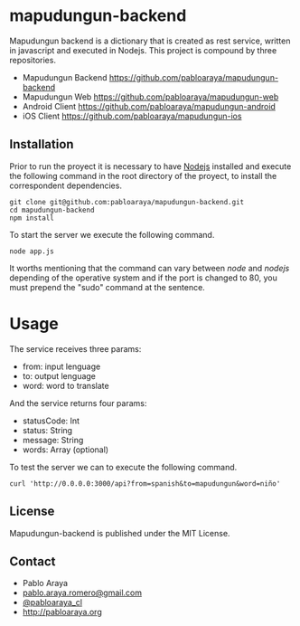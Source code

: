 # mapudungun-backend

Mapudungun backend is a dictionary that is created as rest service, written in javascript and executed in Nodejs. This project is compound by three repositories.
- Mapudungun Backend https://github.com/pabloaraya/mapudungun-backend
- Mapudungun Web https://github.com/pabloaraya/mapudungun-web
- Android Client https://github.com/pabloaraya/mapudungun-android
- iOS Client https://github.com/pabloaraya/mapudungun-ios

## Installation
Prior to run the proyect it is necessary to have [Nodejs](https://nodejs.org/) installed and execute the following command in the root directory of the proyect, to install the correspondent dependencies.

```
git clone git@github.com:pabloaraya/mapudungun-backend.git
cd mapudungun-backend
npm install
```
To start the server we execute the following command.
```
node app.js
```
It worths mentioning that the command can vary between *node* and *nodejs* depending of the operative system and if the port is changed to 80, you must prepend the "sudo" command at the sentence.

# Usage
The service receives three params:
- from: input lenguage
- to: output lenguage
- word: word to translate

And the service returns four params:
- statusCode: Int
- status: String
- message: String
- words: Array (optional)

To test the server we can to execute the following command.
```
curl 'http://0.0.0.0:3000/api?from=spanish&to=mapudungun&word=niño'
```

## License
Mapudungun-backend is published under the MIT License.

## Contact
- Pablo Araya
- pablo.araya.romero@gmail.com
- [@pabloaraya_cl](https://twitter.com/pabloaraya_cl)
- http://pabloaraya.org
